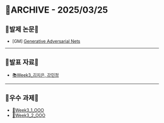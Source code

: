 # 📁ARCHIVE - 2025/03/25

## 💚발제 논문💚  
- [GM] [Generative Adversarial Nets](https://arxiv.org/pdf/1406.2661)
---

## 💚발표 자료💚
- [📚Week3_김지은, 강민정](https://github.com/user-attachments/files/19441755/Research_GAN_.pdf)
---

## 💚우수 과제💚
- [🌟Week3_1_OOO]()
- [🌟Week3_2_OOO]()

